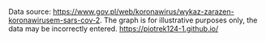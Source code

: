 Data source: https://www.gov.pl/web/koronawirus/wykaz-zarazen-koronawirusem-sars-cov-2.
The graph is for illustrative purposes only, the data may be incorrectly entered.
https://piotrek124-1.github.io/
